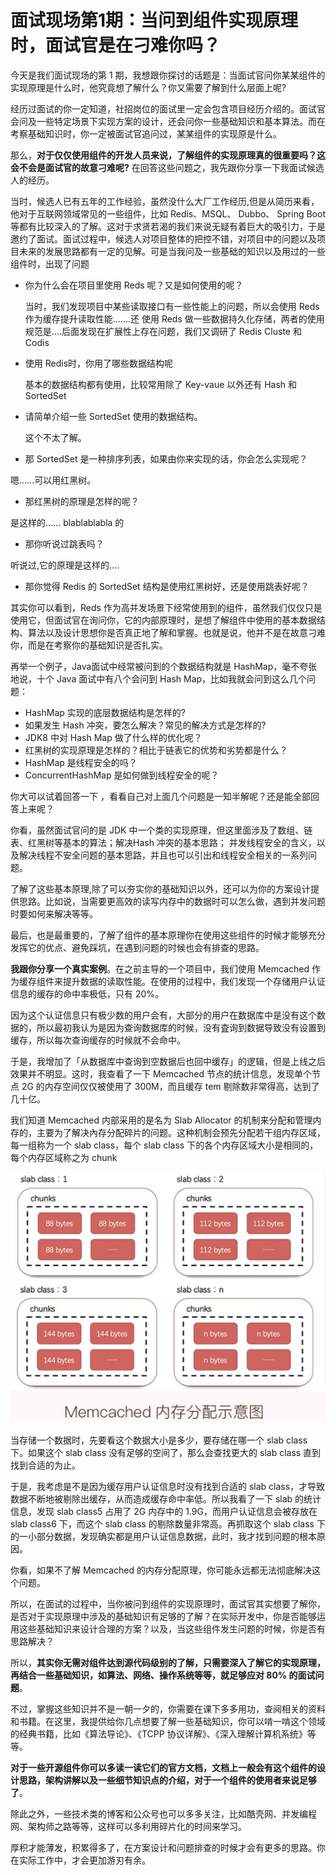 # 面试现场第1期：当问到组件实现原理时，面试官是在刁难你吗？

今天是我们面试现场的第 1 期，我想跟你探讨的话题是：当面试官问你某某组件的实现原理是什么时，他究竟想了解什么？你又需要了解到什么层面上呢?

经历过面试的你一定知道，社招岗位的面试里一定会包含项目经历介绍的。面试官会问及一些特定场景下实现方案的设计，还会问你一些基础知识和基本算法。而在考察基础知识时，你一定被面试官追问过，某某组件的实现原是什么。

那么，**对于仅仅使用组件的开发人员来说，了解组件的实现原理真的很重要吗？这会不会是面试官的故意刁难呢?** 在回答这些问题之，我先跟你分享一下我面试候选人的经历。

当时，候选人已有五年的工作经验，虽然没什么大厂工作经历,但是从简历来看，他对于互联网领域常见的一些组件，比如 Redis、MSQL、 Dubbo、 Spring Boot 等都有比较深入的了解。这对于求贤若渴的我们来说无疑有着巨大的吸引力，于是邀约了面试。面试过程中，候选人对项目整体的把控不错，对项目中的问题以及项目未来的发展思路都有一定的见解。可是当我问及一些基础的知识以及用过的一些组件时，出现了问题

- 你为什么会在项目里使用 Reds 呢？又是如何使用的呢？

  当时，我们发现项目中某些读取接口有一些性能上的问题，所以会使用 Reds 作为缓存提升读取性能…….还
  使用 Reds 做一些数据持久化存储，两者的使用规范是….后面发现在扩展性上存在问题，我们又调研了 Redis
  Cluste 和 Codis

- 使用 Redis时，你用了哪些数据结构呢

  基本的数据结构都有使用，比较常用除了 Key-vaue 以外还有 Hash 和 SortedSet

- 请简单介绍一些 SortedSet 使用的数据结构。
  
  这个不太了解。
-    那 SortedSet 是一种排序列表，如果由你来实现的话，你会怎么实现呢？
  
  嗯……可以用红黑树。
-   那红黑树的原理是怎样的呢？

  是这样的…… blablablabla 的
-  那你听说过跳表吗？
  
  听说过,它的原理是这样的….
-  那你觉得 Redis 的 SortedSet 结构是使用红黑树好，还是使用跳表好呢？

其实你可以看到，Reds 作为高并发场景下经常使用到的组件，虽然我们仅仅只是使用它，但面试官在询问你，它的内部原理时，是想了解组件中使用的基本数据结构、算法以及设计思想你是否真正地了解和掌握。也就是说，他并不是在故意刁难你，而是在考察你的基础知识是否扎实。

再举一个例子，Java面试中经常被问到的个数据结构就是 HashMap，毫不夸张地说，十个 Java 面试中有八个会问到 Hash Map，比如我就会问到这么几个问题：

- HashMap 实现的底层数据结构是怎样的?
- 如果发生 Hash 冲突，要怎么解决？常见的解决方式是怎样的?
- JDK8 中对 Hash Map 做了什么样的优化呢？
- 红黑树的实现原理是怎样的？相比于链表它的优势和劣势都是什么？
- HashMap 是线程安全的吗？
- ConcurrentHashMap 是如何做到线程安全的呢？

你大可以试着回答一下 ，看看自己对上面几个问题是一知半解呢？还是能全部回答上来呢？

你看，虽然面试官问的是 JDK 中一个类的实现原理，但这里面涉及了数组、链表、红黑树等基本的算法；解决Hash 冲突的基本思路； 并发线程安全的含义，以及解决线程不安全问题的基本思路，并且也可以引出和线程安全相关的一系列问题。

了解了这些基本原理,除了可以夯实你的基础知识以外，还可以为你的方案设计提供思路。比如说，当需要更高效的读写内存中的数据时可以怎么做，遇到并发问题时要如何来解决等等。

最后，也是最重要的，了解了组件的基本原理你在使用这些组件的时候才能够充分发挥它的优点、避免踩坑，在遇到问题的时候也会有排查的思路。

**我跟你分享一个真实案例**。在之前主导的一个项目中，我们使用 Memcached 作为缓存组件来提升数据的读取性能。在使用的过程中，我们发现一个存储用户认证信息的缓存的命中率极低，只有 20%。

因为这个认证信息只有极少数的用户会有，大部分的用户在数据库中是没有这个数据的，所以最初我认为是因为查询数据库的时候，没有査询到数据导致没有设置到缓存，所以每次查询缓存的时候就不会命中。

于是，我增加了「从数据库中查询到空数据后也回中缓存」的逻辑，但是上线之后效果并不明显。这时，我查看了一下 Memcached 节点的统计信息，发现单个节点 2G 的内存空间仅仅被使用了 300M，而且缓存 tem 剔除数非常得高，达到了几十亿。

我们知道 Memcached 内部采用的是名为 Slab Allocator 的机制来分配和管理内存的，主要为了解决內存分配碎片的问题。这种机制会预先分配若干组内存区域，每一组称为一个 slab class，每个 slab class 下的各个内存区域大小是相同的，每个内存区域称之为 chunk

![image-20210115191002053](./assets/image-20210115191002053.png)

当存储一个数据时，先要看这个数据大小是多少，要存储在哪一个 slab class 下。如果这个 slab class 没有足够的空间了，那么会查找更大的 slab class 直到找到合适的为止。

于是，我考虑是不是因为缓存用户认证信息时没有找到合适的 slab class，才导致数据不断地被剔除出缓存，从而造成缓存命中率低。所以我看了一下 slab 的统计信息，发现 slab class5 占用了 2G 内存中的 1.9G，而用户认证信息会被存放在 slab class6 下，而这个 slab class 的剔除数量非常高。再抓取这个 slab class 下的一小部分数据，发现确实都是用户认证信息数据，此时，我才找到问题的根本原因。

你看，如果不了解 Memcached 的内存分配原理，你可能永远都无法彻底解决这个问题。

所以，在面试的过程中，当你被问到组件的实现原理时，面试官其实想要了解你，是否对于实现原理中涉及的基础知识有足够的了解？在实际开发中，你是否能够运用这些基础知识来设计合理的方案？以及，当这些组件发生问题的时候，你是否有思路解决？

所以，**其实你无需对组件达到源代码级别的了解，只需要深入了解它的实现原理，再结合一些基础知识，如算法、网络、操作系统等等，就足够应对 80% 的面试问题**。

不过，掌握这些知识并不是一朝一夕的，你需要在课下多多用功，查阋相关的资料和书籍。在这里，我提供给你几点想要了解一些基础知识，你可以啃一啃这个领域的经典书籍，比如《算法导论》、《TCPP 协议详解》、《深入理解计算机系统》等等。

**对于一些开源组件你可以多读一读它们的官方文档，文档上一般会有这个组件的设计思路，架构讲解以及一些细节知识点的介绍，对于一个组件的使用者来说足够了**。

除此之外，一些技术类的博客和公众号也可以多多关注，比如酷壳网、并发编程网、架构师之路等等，这样可以多利用碎片化的时间来学习。

厚积才能薄发，积累得多了，在方案设计和问题排查的时候才会有更多的思路。你在实际工作中，才会更加游刃有余。
